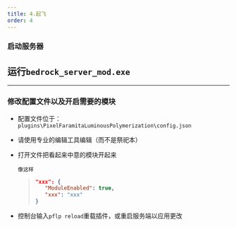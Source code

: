 ```yaml
---
title: 4.起飞
order: 4
---
```


### 启动服务器

## 运行`bedrock_server_mod.exe`

---

### 修改配置文件以及开启需要的模块

- 配置文件位于：`plugins\PixelFaramitaLuminousPolymerization\config.json`
- 请使用专业的编辑工具编辑（而不是祭祀本）

- 打开文件把看起来中意的模块开起来

      像这样

  > ```json
  > "xxx": {
  >    "ModuleEnabled": true,
  >    "xxx": "xxx"
  > }
  > ```

- 控制台输入`pflp reload`重载插件，或重启服务端以应用更改
